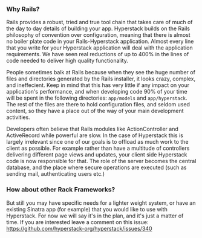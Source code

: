 ### Why Rails?
Rails provides a robust, tried and true tool chain that takes care of much of the day to day details of building your app.  Hyperstack builds on the Rails philosophy of convention over configuration, meaning that there is almost no boiler plate code in your Rails-Hyperstack application.  Almost every line that you write for your Hyperstack application will deal with the application requirements.  We have seen real reductions of up to 400% in the lines of code needed to deliver high quality functionality.

People sometimes balk at Rails because when they see the huge number of files and directories generated by the Rails installer, it looks crazy, complex, and ineffecient.  Keep in mind that this has very little if any impact on your application's performance, and when developing code 90% of your time will be spent in the following directories:  `app/models` and `app/hyperstack`.  The rest of the files are there to hold configuration files, and seldom used content, so they have a place out of the way of your main development activities.

Developers often believe that Rails modules like ActionController and ActiveRecord while powerful are slow.
In the case of Hyperstack this is largely irrelevant since one of our goals is to offload as much work to the client as possible.   For example rather than have a multitude of controllers delivering different page views and updates, your client side Hyperstack code is now responsible for that.  The role of the server becomes the central database, and the place where secure operations are executed (such as sending mail, authenticating users etc.)

### How about other Rack Frameworks?

But still you may have specific needs for a lighter weight system, or have an existing Sinatra app (for example) that you would like to use with Hyperstack.  For now we will say it's in the plan, and it's just a matter of time.  If you are interested leave a comment on this issue: https://github.com/hyperstack-org/hyperstack/issues/340
